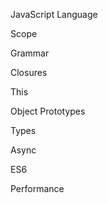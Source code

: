 JavaScript Language 

Scope 

Grammar 

Closures 

This 

Object Prototypes 
 
Types 

Async 

ES6

Performance 